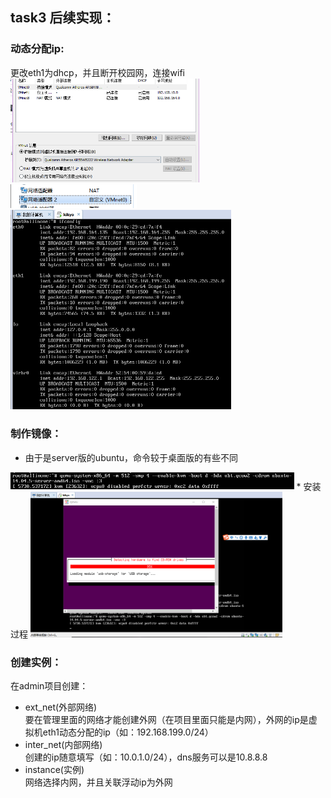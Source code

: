 ## task3 后续实现：  
### 动态分配ip:   
更改eth1为dhcp，并且断开校园网，连接wifi  
<img src="https://github.com/CourseCloudDesktop/cloudDesktop/blob/kek-develop/task4/pic/2.png" width="60%">  
<img src="https://github.com/CourseCloudDesktop/cloudDesktop/blob/kek-develop/task4/pic/3.png" width="40%">  
<img src="https://github.com/CourseCloudDesktop/cloudDesktop/blob/kek-develop/task4/pic/1.png" width="70%">  
### 制作镜像：  
* 由于是server版的ubuntu，命令较于桌面版的有些不同  
<img src="https://github.com/CourseCloudDesktop/cloudDesktop/blob/kek-develop/task4/pic/4.png" width="90%">
* 安装过程  
<img src="https://github.com/CourseCloudDesktop/cloudDesktop/blob/kek-develop/task4/pic/5.png" width="80%">  
  
### 创建实例：  
在admin项目创建：  
* ext_net(外部网络)   
要在管理里面的网络才能创建外网（在项目里面只能是内网），外网的ip是虚拟机eth1动态分配的ip（如：192.168.199.0/24）  
* inter_net(内部网络)  
创建的ip随意填写（如：10.0.1.0/24），dns服务可以是10.8.8.8  
* instance(实例)  
网络选择内网，并且关联浮动ip为外网  

                                                                                                 
